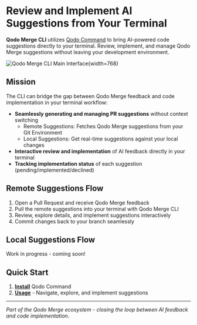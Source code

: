 # Review and Implement AI Suggestions from Your Terminal

**Qodo Merge CLI** utilizes [Qodo Command](https://docs.qodo.ai/qodo-documentation/qodo-command) to bring AI-powered code suggestions directly to your terminal.
Review, implement, and manage Qodo Merge suggestions without leaving your development environment.

![Qodo Merge CLI Main Interface](https://www.qodo.ai/images/pr_agent/qm_cli_main_table_fix_all.png){width=768}

## Mission

The CLI can bridge the gap between Qodo Merge feedback and code implementation in your terminal workflow:

- **Seamlessly generating and managing PR suggestions** without context switching
    - Remote Suggestions: Fetches Qodo Merge suggestions from your Git Environment
    - Local Suggestions: Get real-time suggestions against your local changes
- **Interactive review and implementation** of AI feedback directly in your terminal
- **Tracking implementation status** of each suggestion (pending/implemented/declined)

## Remote Suggestions Flow 
1. Open a Pull Request and receive Qodo Merge feedback
2. Pull the remote suggestions into your terminal with Qodo Merge CLI
3. Review, explore details, and implement suggestions interactively
4. Commit changes back to your branch seamlessly

## Local Suggestions Flow
Work in progress - coming soon!

## Quick Start

1. **[Install](installation.md)** Qodo Command
2. **[Usage](usage.md)** - Navigate, explore, and implement suggestions

---

*Part of the Qodo Merge ecosystem - closing the loop between AI feedback and code implementation.*
